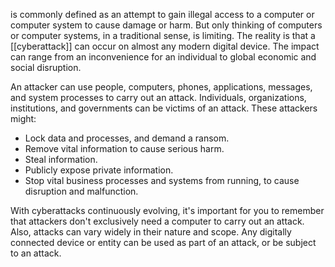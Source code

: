 is commonly defined as an attempt to gain illegal access to a computer or computer system to cause damage or harm. But only thinking of computers or computer systems, in a traditional sense, is limiting. The reality is that a [[cyberattack]] can occur on almost any modern digital device. The impact can range from an inconvenience for an individual to global economic and social disruption.

An attacker can use people, computers, phones, applications, messages, and system processes to carry out an attack. Individuals, organizations, institutions, and governments can be victims of an attack. These attackers might:
- Lock data and processes, and demand a ransom.
- Remove vital information to cause serious harm.
- Steal information.
- Publicly expose private information.
- Stop vital business processes and systems from running, to cause disruption and malfunction.

With cyberattacks continuously evolving, it's important for you to remember that attackers don't exclusively need a computer to carry out an attack. Also, attacks can vary widely in their nature and scope. Any digitally connected device or entity can be used as part of an attack, or be subject to an attack.